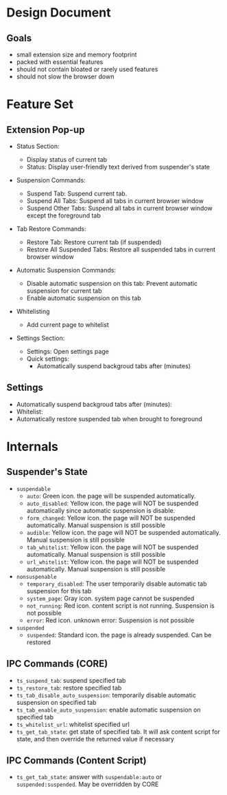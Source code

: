 Design Document
===============

Goals
-----

- small extension size and memory footprint
- packed with essential features
- should not contain bloated or rarely used features
- should not slow the browser down


Feature Set
===========

Extension Pop-up
-----------------

- Status Section:
    - Display status of current tab
    - Status: Display user-friendly text derived from suspender's state

- Suspension Commands:
    - Suspend Tab: Suspend current tab.
    - Suspend All Tabs: Suspend all tabs in current browser window
    - Suspend Other Tabs: Suspend all tabs in current browser window except the 
      foreground tab

- Tab Restore Commands:
    - Restore Tab: Restore current tab (if suspended)
    - Restore All Suspended Tabs: Restore all suspended tabs in current browser 
      window

- Automatic Suspension Commands:
    - Disable automatic suspension on this tab: Prevent automatic suspension for current 
      tab
    - Enable automatic suspension on this tab

- Whitelisting
    - Add current page to whitelist

- Settings Section:
    - Settings: Open settings page
    - Quick settings:
        - Automatically suspend backgroud tabs after (minutes)


Settings
--------

- Automatically suspend backgroud tabs after (minutes):
- Whitelist:
- Automatically restore suspended tab when brought to foreground


Internals
=========

Suspender's State
-----------------
- `suspendable`
    - `auto`: Green icon. the page will be suspended automatically.
    - `auto_disabled`: Yellow icon. the page will NOT be suspended automatically
       since automatic suspension is disable.
    - `form_changed`: Yellow icon. the page will NOT be suspended automatically.
      Manual suspension is still possible
    - `audible`: Yellow icon. the page will NOT be suspended automatically.
      Manual suspension is still possible
    - `tab_whitelist`: Yellow icon. the page will NOT be suspended automatically.
      Manual suspension is still possible
    - `url_whitelist`: Yellow icon. the page will NOT be suspended automatically.
      Manual suspension is still possible
- `nonsuspenable`
    - `temporary_disabled`: The user temporarily disable automatic tab suspension 
       for this tab
    - `system_page`: Gray icon. system page cannot be suspended
    - `not_running`: Red icon. content script is not running. Suspension is not 
       possible
    - `error`: Red icon. unknown error: Suspension is not 
       possible
- `suspended`
    - `suspended`: Standard icon. the page is already suspended. Can be restored


IPC Commands (CORE)
-------------------
- `ts_suspend_tab`: suspend specified tab
- `ts_restore_tab`: restore specified tab
- `ts_tab_disable_auto_suspension`: temporarily disable automatic suspension on 
   specified tab
- `ts_tab_enable_auto_suspension`: enable automatic suspension on specified tab
- `ts_whitelist_url`: whitelist specified url
- `ts_get_tab_state`: get state of specified tab. It will ask content script 
  for state, and then override the returned value if necessary


IPC Commands (Content Script)
-----------------------------
- `ts_get_tab_state`: answer with `suspendable:auto` or `suspended:suspended`.
  May be overridden by CORE


